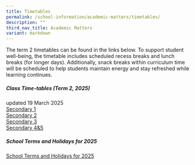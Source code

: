 ```yaml
---
title: Timetables
permalink: /school-information/academic-matters/timetables/
description: ""
third_nav_title: Academic Matters
variant: markdown
---
```

The term 2 timetables can be found in the links below. To support student well-being, the timetable includes scheduled recess breaks and lunch breaks (for longer days). Additionally, snack breaks within curriculum time will be scheduled to help students maintain energy and stay refreshed while learning continues.

##### Class Time-tables (Term 2, 2025)
updated 19 March 2025<br>
[Secondary 1](/files/2025_Term_2_Class_Timetable_Sec_1_18_Mar.pdf)<br>
[Secondary 2](/files/2025_Term_2_Class_Timetable_Sec_2_18_Mar.pdf) <br>
[Secondary 3](/files/2025_Term_2_Class_Timetable_Sec_3_10_Mar.pdf) <br>
[Secondary 4&amp;5](/files/2025_Term_2_Class_Timetable_Sec_45_18_Mar.pdf)

##### School Terms and Holidays for 2025
[School Terms and Holidays for 2025](https://www.moe.gov.sg/news/press-releases/20240812-school-terms-and-holidays-for-2025)